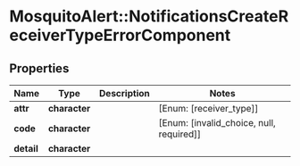 # MosquitoAlert::NotificationsCreateReceiverTypeErrorComponent


## Properties
Name | Type | Description | Notes
------------ | ------------- | ------------- | -------------
**attr** | **character** |  | [Enum: [receiver_type]] 
**code** | **character** |  | [Enum: [invalid_choice, null, required]] 
**detail** | **character** |  | 


